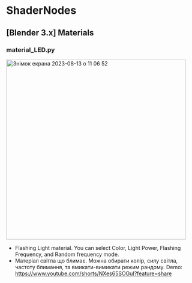 # ShaderNodes
## [Blender 3.x] Materials

### material_LED.py
<img width="479" alt="Знімок екрана 2023-08-13 о 11 06 52" src="https://github.com/oshcherbyna/ShaderNodes/assets/10991880/6874c83d-d5fb-473d-ab3e-c63399f0ae8d">

- Flashing Light material. You can select Color, Light Power, Flashing Frequency, and Random frequency mode.
- Матеріал світла що блимає. Можна обирати колір, силу світла, частоту блимання, та вмикати-вимикати режим рандому.
Demo: https://www.youtube.com/shorts/NXes65SOGuI?feature=share

